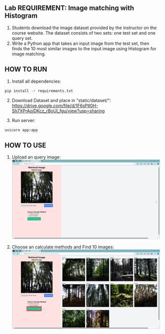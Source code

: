 ## Lab REQUIREMENT: Image matching with Histogram
1. Students download the image dataset provided by the instructor on the course website.
The dataset consists of two sets: one test set and one query set.
2. Write a Python app that takes an input image from the test set, then finds the 10 most similar images to the input image using Histogram for image matching.

## HOW TO RUN
1. Install all dependencies:
````bash
pip install -r requirements.txt
````
2. Download Dataset and place in "static/dataset/": https://drive.google.com/file/d/1F6sPtl0H-Sh7XPrAojDKcz_rBoUl_fgu/view?usp=sharing

3. Run server:
````bash
uvicorn app:app
````

## HOW TO USE
1. Upload an query image:
![Query Image](./demo/upload-image.png)

2. Choose an calculate methods and Find 10 images:
![Find 10 images](./demo/retrieve.png)